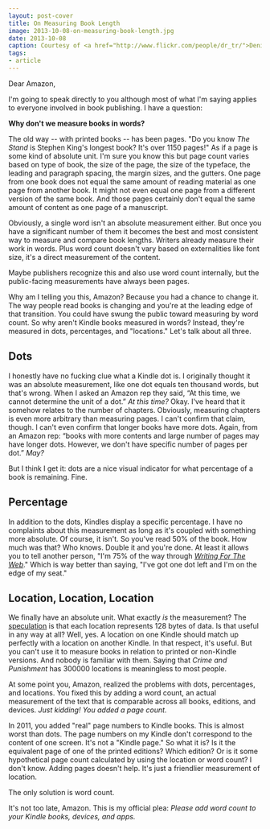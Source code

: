 ```yaml
---
layout: post-cover
title: On Measuring Book Length
image: 2013-10-08-on-measuring-book-length.jpg
date: 2013-10-08
caption: Courtesy of <a href="http://www.flickr.com/people/dr_tr/">Denis Travin</a>
tags:
- article
---
```


Dear Amazon,

I'm going to speak directly to you although most of what I'm saying applies to everyone involved in book publishing. I have a question:

**Why don't we measure books in words?**

The old way -- with printed books -- has been pages. "Do you know *The Stand* is Stephen King's longest book? It's over 1150 pages!" As if a page is some kind of absolute unit. I'm sure you know this but page count varies based on type of book, the size of the page, the size of the typeface, the leading and paragraph spacing, the margin sizes, and the gutters. One page from one book does not equal the same amount of reading material as one page from another book. It might not even equal one page from a different version of the same book. And those pages certainly don't equal the same amount of content as one page of a manuscript.

Obviously, a single word isn't an absolute measurement either. But once you have a significant number of them it becomes the best and most consistent way to measure and compare book lengths. Writers already measure their work in words. Plus word count doesn't vary based on externalities like font size, it's a direct measurement of the content.

Maybe publishers recognize this and also use word count internally, but the public-facing measurements have always been pages.

Why am I telling you this, Amazon? Because you had a chance to change it. The way people read books is changing and you're at the leading edge of that transition. You could have swung the public toward measuring by word count. So why aren't Kindle books measured in words? Instead, they're measured in dots, percentages, and "locations." Let's talk about all three.

## Dots

I honestly have no fucking clue what a Kindle dot is. I originally thought it was an absolute measurement, like one dot equals ten thousand words, but that's wrong. When I asked an Amazon rep they said, “At this time, we cannot determine the unit of a dot.” *At this time?* Okay. I've heard that it somehow relates to the number of chapters. Obviously, measuring chapters is even more arbitrary than measuring pages. I can't confirm that claim, though. I can't even confirm that longer books have more dots. Again, from an Amazon rep: “books with more contents and large number of pages may have longer dots. However, we don't have specific number of pages per dot.” *May?*

But I think I get it: dots are a nice visual indicator for what percentage of a book is remaining. Fine.

## Percentage

In addition to the dots, Kindles display a specific percentage. I have no complaints about this measurement as long as it's coupled with something more absolute. Of course, it isn't. So you've read 50% of the book. How much was that? Who knows. Double it and you're done. At least it allows you to tell another person, "I'm 75% of the way through *[Writing For The Web](http://www.amazon.com/Writing-For-The-Web-ebook/dp/B00ELAG856)*." Which is way better than saying, "I've got one dot left and I'm on the edge of my seat."

## Location, Location, Location

We finally have an absolute unit. What exactly *is* the measurement? The [speculation](http://www.quora.com/Kindle/What-does-one-Kindle-location-unit-represent) is that each location represents 128 bytes of data. Is that useful in any way at all? Well, yes. A location on one Kindle should match up perfectly with a location on another Kindle. In that respect, it's useful. But you can't use it to measure books in relation to printed or non-Kindle versions. And nobody is familiar with them. Saying that *Crime and Punishment* has 300000 locations is meaningless to most people.

At some point you, Amazon, realized the problems with dots, percentages, and locations. You fixed this by adding a word count, an actual measurement of the text that is comparable across all books, editions, and devices. *Just kidding! You added a page count.*

In 2011, you added "real" page numbers to Kindle books. This is almost worst than dots. The page numbers on my Kindle don't correspond to the content of one screen. It's not a "Kindle page." So what it is? Is it the equivalent page of one of the printed editions? Which edition? Or is it some hypothetical page count calculated by using the location or word count? I don't know. Adding pages doesn't help. It's just a friendlier measurement of location.

The only solution is word count.

It's not too late, Amazon. This is my official plea: *Please add word count to your Kindle books, devices, and apps.*